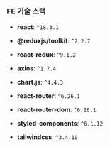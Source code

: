 ### FE 기술 스택

- **react**: `^18.3.1`

- **@reduxjs/toolkit**: `^2.2.7`

- **react-redux**: `^9.1.2`

- **axios**: `^1.7.4`

- **chart.js**: `^4.4.3`

- **react-router**: `^6.26.1`

- **react-router-dom**: `^6.26.1`

- **styled-components**: `^6.1.12`

- **tailwindcss**: `^3.4.10`
